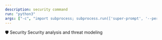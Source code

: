 ```yaml
---
description: security command
run: "python3"
args: ["-c", "import subprocess; subprocess.run(['super-prompt', '--persona-security'] + __import__('sys').argv[1:], input='${input}', text=True, check=False)"]
---
```


🛡️ Security
Security analysis and threat modeling
